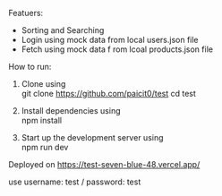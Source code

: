 Featuers:  
- Sorting and Searching
- Login using mock data from local users.json file
- Fetch using mock data f rom lcoal products.json file


How to run:
1. Clone using  
   git clone https://github.com/paicit0/test
   cd test

2. Install dependencies using  
   npm install

3. Start up the development server using  
   npm run dev


Deployed on https://test-seven-blue-48.vercel.app/

use username: test / password: test
